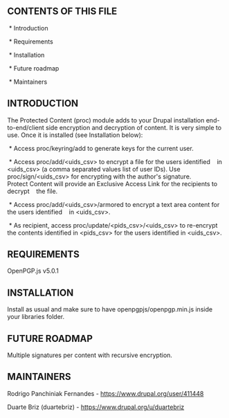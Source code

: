 CONTENTS OF THIS FILE
---------------------
 * Introduction

 * Requirements

 * Installation

 * Future roadmap

 * Maintainers

INTRODUCTION
------------
The Protected Content (proc) module adds to your Drupal installation end-to-end/client side encryption and
decryption of content.
It is very simple to use. Once it is installed (see Installation below):

 * Access proc/keyring/add to generate keys for the current user.

 * Access proc/add/&lt;uids_csv&gt; to encrypt a file for the users identified
   in &lt;uids_csv&gt; (a comma separated values list of user IDs). Use proc/sign/&lt;uids_csv&gt; for encrypting with the author's signature. Protect Content will provide an Exclusive Access Link for the recipients to decrypt
   the file.

 * Access proc/add/&lt;uids_csv&gt;/armored to encrypt a text area content for the users identified
   in &lt;uids_csv&gt;.

 * As recipient, access proc/update/&lt;pids_csv&gt;/&lt;uids_csv&gt; to
   re-encrypt the contents identified in &lt;pids_csv&gt; for the users identified
   in &lt;uids_csv&gt;.


REQUIREMENTS
------------
OpenPGP.js v5.0.1

INSTALLATION
------------
Install as usual and make sure to have openpgpjs/openpgp.min.js inside
your libraries folder.

FUTURE ROADMAP
--------------
Multiple signatures per content with recursive encryption.

MAINTAINERS
-----------
Rodrigo Panchiniak Fernandes - https://www.drupal.org/user/411448

Duarte Briz (duartebriz) - https://www.drupal.org/u/duartebriz
